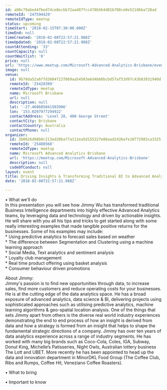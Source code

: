 ```yaml
---
id: a80c79abe44fbed74ce8ecbb72aa487fcc478b564d01b708ce0e52186ba728ad
remoteId: '247594429'
remoteIdType: meetup
status: upcoming
timeStart: '2018-02-15T07:30:00.000Z'
timeEnd: null
timeCreated: '2018-02-08T22:57:21.988Z'
timeUpdated: '2018-02-08T22:57:21.988Z'
countAttending: '33'
countCapacity: null
countWaitlist: '0'
price: null
url: 'https://www.meetup.com/Microsoft-Advanced-Analytics-Brisbane/events/247594429/'
image: null
venue:
  id: 9b78da52a6ffd3604f22f869aa54503e6d4b68bcbd57af53d97c43b83931940d
  remoteId: '25428399'
  remoteIdType: meetup
  name: Microsoft Brisbane
  url: null
  description: null
  lat: '-27.468605041503906'
  lon: '153.0207977294922'
  contactAddress: 'Level 28, 400 George Street'
  contactCity: Brisbane
  contactCountry: Australia
  contactPhone: null
organizer:
  id: 3b0826d98b0c213ed20ba77a112ea5d155227e06aad2426afe10772983ca3325
  remoteId: '25488568'
  remoteIdType: meetup
  name: Microsoft Advanced Analytics Brisbane
  url: 'https://meetup.com/Microsoft-Advanced-Analytics-Brisbane'
  description: null
  codeOfConduct: null
layout: event
title: Driving Insights & Transforming Traditional BI to Advanced Analytics
date: '2018-02-08T22:57:21.988Z'

---
```

<p>• What we'll do<br/>In this presentation you will see how Jimmy Wu has transformed traditional Business Intelligence departments into highly effective Advanced Analytics teams, by leveraging data and technology and driven by actionable insights. He will share with you all his tips and tricks to get started along with some really interesting examples that made tangible positive returns for the businesses. Some of his examples may include:<br/>* Using predictive analytics to forecast sales based on weather<br/>* The difference between Segmentation and Clustering using a machine learning approach<br/>* Social Media, Text analytics and sentiment analysis<br/>* Loyalty club management<br/>* Real time product offering using basket analysis<br/>* Consumer behaviour driven promotions</p> <p>About Jimmy:<br/>Jimmy's passion is to find new opportunities through data, to increase sales, find more customers and reduce operating costs for your businesses. He is at the cutting edge of the data analytics space. He has a broad exposure of advanced analytics, data science &amp; BI, delivering projects using sophisticated approaches such as utilising predictive analytics, machine learning algorithms &amp; geo-spatial location analysis. One of the things that sets Jimmy apart from others is the diverse real world industry experiences demonstrating the end to end process of how an insight is derived from data and how a strategy is formed from an insight that helps to shape the fundamental strategic directions of a company. Jimmy has over ten years of data analytics experience across a range of industry segments. He has worked with many big brands such as Coco-Cola, Coles, IGA, Subway, Donut King, Michelle’s Patisseries, Night Owls, Australian lottery business The Lott and UBET. More recently he has been appointed to head up the data and innovation department in MinorDKL Food Group (The Coffee Club, Ribs and Rumps, Coffee Hit, Veneziano Coffee Roasters).</p> <p>• What to bring</p> <p>• Important to know</p>

